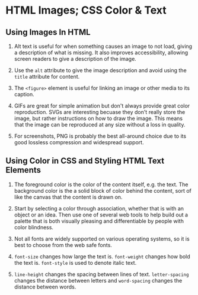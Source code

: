 # HTML Images; CSS Color & Text

## Using Images In HTML

1. Alt text is useful for when something causes an image to not load, giving a description of what is missing. It also improves accessibility, allowing screen readers to give a description of the image.

2. Use the `alt` attribute to give the image description and avoid using the `title` attribute for content.

3. The `<figure>` element is useful for linking an image or other media to its caption.

4. GIFs are great for simple animation but don't always provide great color reproduction. SVGs are interesting becuase they don't really store the image, but rather instructions on how to draw the image. This means that the image can be reproduced at any size without a loss in quality.

5. For screenshots, PNG is probably the best all-around choice due to its good lossless compression and widespread support.

## Using Color in CSS and  Styling HTML Text Elements

1. The foreground color is the color of the content itself, e.g. the text. The background color is the a solid block of color behind the content, sort of like the canvas that the content is drawn on.

2. Start by selecting a color through association, whether that is with an object or an idea. Then use one of several web tools to help build out a palette that is both visually pleasing and differentiable by people with color blindness.

3. Not all fonts are widely supported on various operating systems, so it is best to choose from the web safe fonts.

4. `font-size` changes how large the text is. `font-weight` changes how bold the text is. `font-style` is used to denote italic text.

5. `line-height` changes the spacing between lines of text. `letter-spacing` changes the distance between letters and `word-spacing` changes the distance between words.
